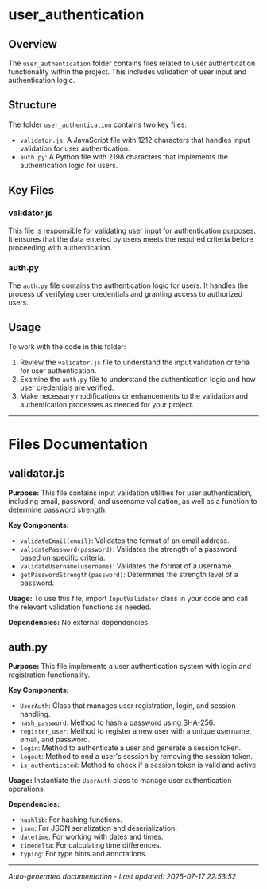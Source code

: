 # user_authentication

## Overview
The `user_authentication` folder contains files related to user authentication functionality within the project. This includes validation of user input and authentication logic.

## Structure
The folder `user_authentication` contains two key files:
- `validator.js`: A JavaScript file with 1212 characters that handles input validation for user authentication.
- `auth.py`: A Python file with 2198 characters that implements the authentication logic for users.

## Key Files
### validator.js
This file is responsible for validating user input for authentication purposes. It ensures that the data entered by users meets the required criteria before proceeding with authentication.

### auth.py
The `auth.py` file contains the authentication logic for users. It handles the process of verifying user credentials and granting access to authorized users.

## Usage
To work with the code in this folder:
1. Review the `validator.js` file to understand the input validation criteria for user authentication.
2. Examine the `auth.py` file to understand the authentication logic and how user credentials are verified.
3. Make necessary modifications or enhancements to the validation and authentication processes as needed for your project.

---

# Files Documentation

## validator.js

**Purpose:** This file contains input validation utilities for user authentication, including email, password, and username validation, as well as a function to determine password strength.

**Key Components:**
- `validateEmail(email)`: Validates the format of an email address.
- `validatePassword(password)`: Validates the strength of a password based on specific criteria.
- `validateUsername(username)`: Validates the format of a username.
- `getPasswordStrength(password)`: Determines the strength level of a password.

**Usage:** To use this file, import `InputValidator` class in your code and call the relevant validation functions as needed.

**Dependencies:** No external dependencies.

## auth.py

**Purpose:** This file implements a user authentication system with login and registration functionality.

**Key Components:**
- `UserAuth`: Class that manages user registration, login, and session handling.
- `hash_password`: Method to hash a password using SHA-256.
- `register_user`: Method to register a new user with a unique username, email, and password.
- `login`: Method to authenticate a user and generate a session token.
- `logout`: Method to end a user's session by removing the session token.
- `is_authenticated`: Method to check if a session token is valid and active.

**Usage:** Instantiate the `UserAuth` class to manage user authentication operations.

**Dependencies:**
- `hashlib`: For hashing functions.
- `json`: For JSON serialization and deserialization.
- `datetime`: For working with dates and times.
- `timedelta`: For calculating time differences.
- `typing`: For type hints and annotations.

---
*Auto-generated documentation - Last updated: 2025-07-17 22:53:52*
